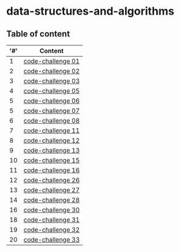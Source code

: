 # data-structures-and-algorithms


## Table of content

| '#'  | Content |
| ------------- | ------------- |
|  1  | [code-challenge 01](./array-reverse/README.md)
|  2  | [code-challenge 02](./array-insert-shift/README.md)
|  3  | [code-challenge 03](./array-binary-search/README.md)
|  4  | [code-challenge 05](./linked-list/README.md)
|  5  | [code-challenge 06](./linked-list/README.md)
|  5  | [code-challenge 07](./linked-list/README.md)
|  6  | [code-challenge 08](./linked-list/README.md)
|  7  | [code-challenge 11](./stack-queue-pseudo/README.md)
|  8  | [code-challenge 12](./stack-queue-animal-shelter/README.md)
|  9  | [code-challenge 13](./stack-queue-brackets/README.md)
|  10  | [code-challenge 15](./Tree/README.md)
|  11  | [code-challenge 16](./Tree/README.md)
|  12  | [code-challenge 26](./Insertion_Sort/README.md)
|  13  | [code-challenge 27](./merg_sort/README.md)
|  14  | [code-challenge 28](./sorting_comparisons/README.md)
|  16  | [code-challenge 30](./hash_tables/README.md)
|  18  | [code-challenge 31](./hash_map_repeated_word/README.md)
|  19  | [code-challenge 32](./tree_intersection/README.md)
|  20  | [code-challenge 33](./hashmap_left_join/README.md)




